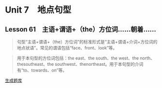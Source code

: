 ﻿ # Unit 7　地点句型
 ## Lesson 61　主语+谓语+（the）方位词……朝着……
 
> 句型“主语+谓语+（the）方位词”的标准形式是“主语+谓语+介词+方位词的地点状语”。常见的谓语包括“face、front、look”等。

> 用于本句型的方位词包括：the east、the south、the west、the north、thesoutheast、the southwest、thenortheast。用于本句型的介词有“to、towards、on”等。


 [生成题库](./sentence/f061.json)